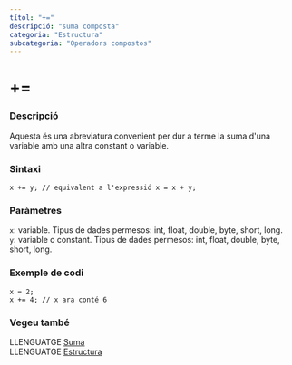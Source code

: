 ```yaml
---
títol: "+="
descripció: "suma composta"
categoria: "Estructura"
subcategoria: "Operadors compostos"
---
```


# +=

### Descripció

Aquesta és una abreviatura convenient per dur a terme la suma d'una variable amb una altra constant o variable.

### Sintaxi

`x += y; // equivalent a l'expressió x = x + y;`

### Paràmetres

`x`: variable. Tipus de dades permesos: int, float, double, byte, short, long.  
`y`: variable o constant. Tipus de dades permesos: int, float, double, byte, short, long.

### Exemple de codi

```
x = 2;
x += 4; // x ara conté 6
```

### Vegeu també

LLENGUATGE [Suma](../Operadors-aritmetics/suma.md)  
LLENGUATGE [Estructura](../../Estructura.md)  
